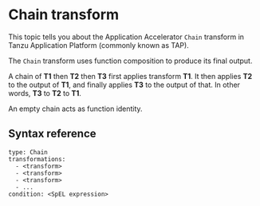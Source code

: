 # Chain transform

This topic tells you about the Application Accelerator `Chain` transform in Tanzu Application Platform (commonly known as TAP).

The `Chain` transform uses function composition to produce its final output.

A chain of **T1** then **T2** then **T3** first applies transform **T1**.
It then applies **T2** to the output of **T1**, and finally applies **T3** to
the output of that.  In other words, **T3** to **T2** to **T1**.

An empty chain acts as function identity.

## <a id="syntax-reference"></a>Syntax reference

```
type: Chain
transformations:
  - <transform>
  - <transform>
  - <transform>
  - ...
condition: <SpEL expression>
```
